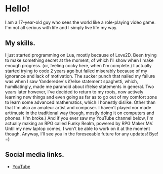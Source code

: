 # Hello!
I am a 17-year-old guy who sees the world like a role-playing video game. I'm not all serious with life and I simply live life my way.
## My skills.
I just started programming on Lua, mostly because of Love2D. Been trying to make something secret at the moment, of which I'll show when I make enough progress. (or, feeling cocky here, when I'm complete.)
I actually started trying to code 2 years ago but failed miserably because of my ignorance and lack of motivation. The sucker punch that nailed my failure was when I saw Yanderedev's if/else statement spaghetti, which, humiliatingly, made me paranoid about if/else statements in general.
Two years later however, I've decided to return to my roots, now actively learning new things and even going as far as to go out of my comfort zone to learn some advanced mathematics, which I honestly dislike.
Other than that I'm also an amateur artist and composer. I haven't played nor made art/music in the traditional way though, mostly doing it on computers and phones. (I'm broke.)
And if you ever saw my YouTube channel below, I'm actually making an RPG called Funky Realm, powered by RPG Maker MV. Until my new laptop comes, I won't be able to work on it at the moment though.
Anyway, I'll see you in the foreseeable future for any updates! Bye! =)

## Social media links.
- [YouTube](https://www.youtube.com/@decastar2819)
